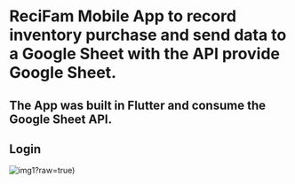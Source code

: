 # ReciFam Mobile App to record inventory purchase and send data to a Google Sheet with the API provide Google Sheet.
## The App was built in Flutter and consume the Google Sheet API. 

## Login

![img1](https://user-images.githubusercontent.com/71097821/135547536-e186a94b-2421-42b4-bd8a-ccf7cc57cf24.jpg)?raw=true)
